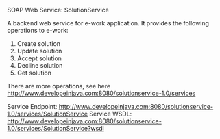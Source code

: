 SOAP Web Service: SolutionService

A backend web service for e-work application. It provides the following operations to e-work:

  1. Create solution
  2. Update solution
  3. Accept solution
  4. Decline solution
  5. Get solution

There are more operations, see here http://www.developeinjava.com:8080/solutionservice-1.0/services

Service Endpoint: http://www.developeinjava.com:8080/solutionservice-1.0/services/SolutionService
Service WSDL: http://www.developeinjava.com:8080/solutionservice-1.0/services/SolutionService?wsdl

